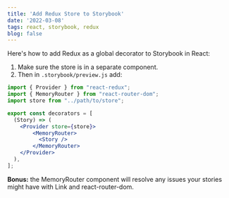 ```yaml
---
title: 'Add Redux Store to Storybook'
date: '2022-03-08'
tags: react, storybook, redux
blog: false
---
```


Here's how to add Redux as a global decorator to Storybook in React:

1. Make sure the store is in a separate component.
2. Then in `.storybook/preview.js` add:
```jsx
import { Provider } from "react-redux";
import { MemoryRouter } from "react-router-dom";
import store from "../path/to/store";

export const decorators = [
  (Story) => (
    <Provider store={store}>
        <MemoryRouter>
          <Story />
        </MemoryRouter>
    </Provider>
  ),
];
```

**Bonus:**
the MemoryRouter component will resolve any issues your stories might have with Link and react-router-dom.